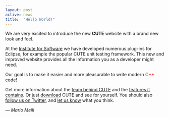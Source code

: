 ```yaml
---
layout: post
active: news
title:  "Hello World!"
---
```


We are very excited to introduce the new **CUTE** website with a brand new look and feel.

At the [Institute for Software](http://ifs.hsr.ch) we have developed numerous plug-ins for Eclipse, for example the popular CUTE unit testing framework. This new and improved website provides all the information you as a developer might need.

Our goal is to make it easier and more pleasurable to write modern <span style="color:red;">C++</span> code!

Get more information about the [team behind CUTE](/about) and the [features it contains](/features). Or just [download](/download) CUTE and see for yourself. You should also [follow us on Twitter](http://twitter.com/cevelop), and [let us know](/contact) what you think.

<p class="pull-right">
  <em>&mdash; Mario Meili</em>
</p>
